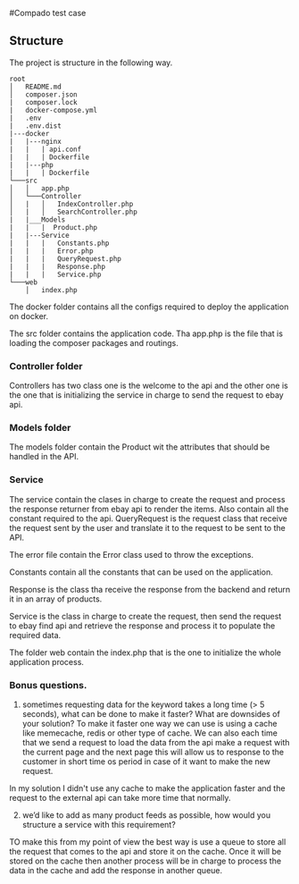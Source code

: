 #Compado test case

## Structure

The project is structure in the following way.

```
root
│   README.md
│   composer.json
|   composer.lock
|   docker-compose.yml
|   .env
|   .env.dist
|---docker
|   |---nginx
|   |   | api.conf
|   |   | Dockerfile
|   |---php
|   |   | Dockerfile
└───src
│   │   app.php
│   └───Controller
│   |   │   IndexController.php
│   |   │   SearchController.php
|   |___Models
|   |   |  Product.php
|   |---Service
|   |   |   Constants.php
|   |   |   Error.php
|   |   |   QueryRequest.php
|   |   |   Response.php
|   |   |   Service.php
└───web
    │   index.php
```

The docker folder contains all the configs required to deploy the application on docker.

The src folder contains the application code. Tha app.php is the file that is loading the composer packages and routings.

### Controller folder
Controllers has two class one is the welcome to the api and the other one is the one that is initializing the service in charge to send the request to ebay api.

### Models folder
The models folder contain the Product wit the attributes that should be handled in the API.

### Service
The service contain the clases in charge to create the request and process the response returner from ebay api to render the items. Also contain all the constant required to the api.
QueryRequest is the request class that receive the request sent by the user and translate it to the request to be sent to the API.

The error file contain the Error class used to throw the exceptions.

Constants contain all the constants that can be used on the application.

Response is the class tha receive the response from the backend and return it in an array of products.

Service is the class in charge to create the request, then send the request to ebay find api and retrieve the response and process it to populate the required data.

The folder web contain the index.php that is the one to initialize the whole application process.

### Bonus questions.

1. sometimes requesting data for the keyword takes a long time (> 5 seconds), what can be done to make it faster? What are downsides of your solution?
To make it faster one way we can use is using a cache like memecache, redis or other type of cache. We can also each time that we send a request to load the data from the api make a request with the current page and the next page 
   this will allow us to response to the customer in short time os period in case of it want to make the new request.
   
In my solution I didn't use any cache to make the application faster and the request to the external api can take more time that normally.

2. we’d like to add as many product feeds as possible, how would you structure a service with this requirement?

TO make this from my point of view the best way is use a queue to store all the request that comes to the api and store it on the cache. Once it will be stored on the cache then another process will be in charge to process the data in the cache and add the response in another queue.   






